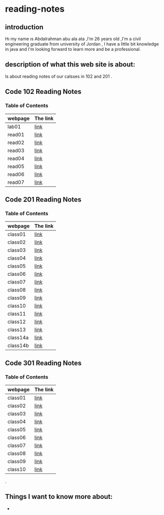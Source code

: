 # reading-notes
## introduction 
 Hı my name ıs Abdalrahman abu ala ata ,I'm 26 years old ,I'm a  civil engineering graduate from university of Jordan , I have a little bit knowledge in java and I'm looking forward to learn more and be a professional.
 ## description of what this web site is about:
 Is about reading notes of our calsses in 102 and 201 .


## Code 102 Reading Notes

### Table of Contents


| webpage      |  The link        |
| -----------  | ----------- |
| lab01     |[link](lab01) |
| read01       | [link](read01.md)     |
|  read02  |  [link](read02.md)| 
|  read03  |  [link](read03.md)| 
|  read04 |  [link](read04.md)| 
|  read05 |  [link](read05.md)|
|  read06 |  [link](read06.md)|
|  read07 |  [link](read07.md)|


## Code 201 Reading Notes
### Table of Contents 

| webpage      |  The link        |
| -----------  | ----------- |
| class01       | [link](class01.md)     |
| class02     | [link](class02.md)     |
|   class03    | [link](class03.md)     |
|   class04    | [link](class04.md)     |
|   class05   | [link](class05.md)     |
|   class06   | [link](class06.md)     |
|   class07  | [link](class07.md)     |
|   class08  | [link](class08.md)     |
|   class09 | [link](class09.md)     |
|   class10 | [link](class10.md)     |
|   class11 | [link](class11.md)     |
|   class12 | [link](class12.md)     |
|   class13 | [link](class13.md)     |
|   class14a | [link](class14a.md)     |
|   class14b | [link](class14b.md) |


## Code 301 Reading Notes
### Table of Contents 

| webpage      |  The link        |
| -----------  | ----------- |
| class01       | [link](class31.md)     |
| class02     | [link](class32.md)     |
| class03    | [link](class33.md)     |
| class04   | [link](class34.md)     |
| class05  | [link](class35.md)     |
| class06  | [link](class36.md)     |
| class07  |   [link](class37.md)     |
| class08  |   [link](class38.md)     |
| class09  |   [link](class39.md)     |
| class10  |   [link](class40.md)     |




.
## Things I want to know more about:
*